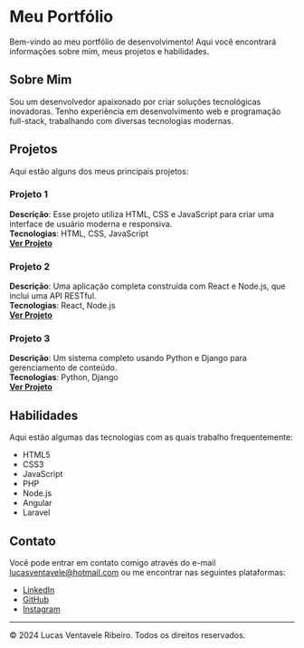 # Meu Portfólio

Bem-vindo ao meu portfólio de desenvolvimento! Aqui você encontrará informações sobre mim, meus projetos e habilidades.

## Sobre Mim

Sou um desenvolvedor apaixonado por criar soluções tecnológicas inovadoras. Tenho experiência em desenvolvimento web e programação full-stack, trabalhando com diversas tecnologias modernas.

## Projetos

Aqui estão alguns dos meus principais projetos:

### Projeto 1
**Descrição**: Esse projeto utiliza HTML, CSS e JavaScript para criar uma interface de usuário moderna e responsiva.  
**Tecnologias**: HTML, CSS, JavaScript  
**[Ver Projeto](#)**

### Projeto 2
**Descrição**: Uma aplicação completa construída com React e Node.js, que inclui uma API RESTful.  
**Tecnologias**: React, Node.js  
**[Ver Projeto](#)**

### Projeto 3
**Descrição**: Um sistema completo usando Python e Django para gerenciamento de conteúdo.  
**Tecnologias**: Python, Django  
**[Ver Projeto](#)**

## Habilidades

Aqui estão algumas das tecnologias com as quais trabalho frequentemente:

- HTML5
- CSS3
- JavaScript
- PHP
- Node.js
- Angular
- Laravel

## Contato

Você pode entrar em contato comigo através do e-mail [lucasventavele@hotmail.com](mailto:lucasventavele@hotmail.com) ou me encontrar nas seguintes plataformas:

- [LinkedIn](#)
- [GitHub](#)
- [Instagram](#)

---

&copy; 2024 Lucas Ventavele Ribeiro. Todos os direitos reservados.
